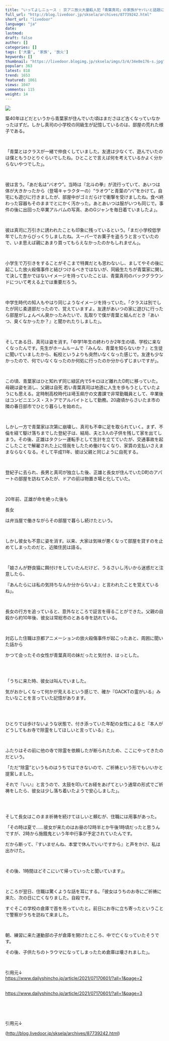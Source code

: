 ```yaml
---
title: "いってよしニュース : 京アニ放火大量殺人犯「青葉真司」の家族がヤバいと話題に 祖父、父、妹が揃って自殺していた。その理由"
full_url: "http://blog.livedoor.jp/sksela/archives/87739242.html"
short_url: "livedoor"
language: "ja"
date: 
lastmod: 
draft: false
author: []
categories: []
tags: ['大量', '家族', '放火']
keywords: []
thumbnail: "https://livedoor.blogimg.jp/sksela/imgs/3/4/34e8e176-s.jpg"
popular: 363
latest: 818
trend: 1653
featured: 1061
views: 1047
comments: 115
weight: 14
---
```


![](https://livedoor.blogimg.jp/sksela/imgs/3/4/34e8e176-s.jpg)

<div><p> 築40年ほどだというから青葉家が住んでいた頃はまださほど古くなっていなかったはずだ。しかし真司の小学校の同級生が記憶しているのは、部屋の荒れた様子である。</p><br><p> 「青葉とはクラスが一緒で仲良くしていました。友達は少なくて、遊んでいたのは僕ともうひとりぐらいでしたね。ひとことで言えば何を考えているかよく分からないやつでした」。</p><br><p> 彼は言う。「あだ名は“バオウ”。当時は『北斗の拳』が流行っていて、あいつは体が大きかったから（登場キャラクターの）“ラオウ”と青葉の“バ”をかけて。自宅にも遊びに行きましたが、部屋中がゴミだらけで衝撃を受けましたね。食べ終わった容器もそのままでとにかく汚かった。あとあいつは服がいつも同じで。事件の後に出回った卒業アルバムの写真、あのGジャンを毎日着ていましたよ」。</p><br><p> 彼は真司に万引きに誘われたことも印象に残っているという。「まだ小学校低学年でしたからびっくりしましたね。スーパーでお菓子を盗ろうと言っていたので、いま思えば親にあまり買ってもらえなかったのかもしれません」。</p><br><p> 小学生で万引きをすることがそこまで特異だとも思わないし、ましてやその後に起こした放火殺傷事件と結びつけるべきではないが、同級生たちが青葉家に関して決して豊かではないイメージを持っていたことは、青葉真司のバックグラウンドについて考える上では重要だろう。 </p><br><p> 中学生時代の知人もやはり同じようなイメージを持っていた。「クラスは別でしたが同じ柔道部だったので、覚えていますよ。友達があいつの家に遊びに行ったら部屋がしょんべん臭かったみたいで、乱取りで僕が青葉と組んだとき『あいつ、臭くなかったか？』と聞かれたりしました」。</p><br><p> そしてある日、真司は姿を消す。「中学1年生の終わりか2年生の頃、学校に来なくなったんです。先生がホームルームで『みんな、青葉を知らないか？』と生徒に聞いていましたから、転校というよりも突然いなくなった感じで。友達も少なかったので、何でいなくなったのか何処に行ったのか分からずじまいですが」。</p><br><p> この頃、青葉家はひと知れず同じ緑区内で5キロほど離れたD町に移っていた。 母親は姿を消し、父親は自死 若い青葉真司は地道に人生を歩もうとしていたようにも思える。定時制高校時代は埼玉県庁の文書課で非常勤職員として、卒業後はコンビニエンス・ストアでアルバイトとして勤務。20歳頃からさいたま市の隣の春日部市でひとり暮らしを始めた。</p><br><p> しかし一方で青葉家は次第に崩壊し、真司も不幸に足を取られていく。まず、不倫を経て駆け落ちまでした登紀子は、結局、夫と3人の子供を残して家を出てしまう。その後、正雄はタクシー運転手として生計を立てていたが、交通事故を起こしたことで解雇された上に怪我をしたため働けなくなり、家賃の支払いさえままならなくなる。そして平成11年、彼は父親と同じように自死する。</p><br><p> 登紀子に去られ、長男と真司が独立した後、正雄と長女が住んでいたD町のアパートの部屋を訪ねてみたが、ドアの前は物置き場と化していた。<br></p><br><p> 20年前、正雄が命を絶った後も<p>長女</p>は弁当屋で働きながらその部屋で暮らし続けたという。<br></p><br><p> しかし彼女も不意に姿を消す。以来、大家は気味が悪くなって部屋を貸すのを止めてしまったのだと、近隣住民は語る。</p><br><p>「娘さんが野良猫に餌付けをしていたんだけど、うるさいし汚いから迷惑だと注意したら、</p><p>『あんたらには私の気持ちなんか分からないよ』と言われたことを覚えているね」。</p><br><p> 長女の行方を追っていると、意外なところで証言を得ることができた。父親の自殺から約10年後、彼女は常総市のとある寺を訪れている。<br></p><br><p> 対応した住職は京都アニメーションの放火殺傷事件が起こったあと、周囲に聞いた話から</p><p>かつて会ったその女性が青葉真司の妹だったと気付き、はっとした。</p><br><p><br> 「うちに来た時、彼女は叫んでいました。</p><p>気がおかしくなって何かが見えるという感じで、確か『GACKTの霊がいる』みたいなことを言っていた記憶があります。</p><br><p><br> ひとりでは歩けないような状態で、付き添っていた年配の女性によると『本人がどうしてもお寺で除霊をしてほしいと言っている』と」。</p><br><p> ふたりはその前に他の寺で除霊を依頼したが断られたため、ここにやってきたのだという。</p><p>「ただ“除霊”というものはうちではできないので、ご祈祷という形でもいいかと提案しました。</p><p>それで『いい』と言うので、太鼓を叩いてお経をあげてという通常の形式でご祈祷をしたら、彼女は少し落ち着いたようで安心しました」。</p><br><p><br> そして長女はこのまま祈祷を続けてほしいと頼むが、住職には用事があった。</p><p>「その時は夏で……彼女が来たのはお昼の12時半とか午後1時頃だったと思うんですが、2時から施餓鬼という年中行事が予定されていたんです。</p><p>だから断って、『すいませんね、本堂で休んでいいですから』と声をかけ、私は出かけた。<br></p><br><p> その後、1時間ほどそこにいて帰っていったと聞いています」。</p><br><p> ところが翌日、住職は驚くような話を耳にする。「彼女はうちのお寺にご祈祷に来た、次の日に亡くなりました。自殺です。</p><p>すぐそこの学校の倉庫で首を吊っていたと。前日にお寺に立ち寄ったということで警察がうちを訪ねて来ました。<br></p><br><p> 朝、練習に来た運動部の子が倉庫を開けたところ、中で亡くなっていたそうです。</p><p><p>その後、子供たちのトラウマになってしまったため倉庫は壊されました」。</p><br></p>引用元↓<br><a href='https://www.dailyshincho.jp/article/2021/07170601/?all=1&page=2' target='_blank'>https://www.dailyshincho.jp/article/2021/07170601/?all=1&page=2</a><p></p><br><a href='https://www.dailyshincho.jp/article/2021/07170601/?all=1&page=3' target='_blank'>https://www.dailyshincho.jp/article/2021/07170601/?all=1&page=3</a><p></p><br><p class='t_h'><br></p><p>引用元↓</p></div>

(http://blog.livedoor.jp/sksela/archives/87739242.html)
